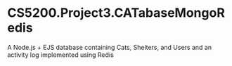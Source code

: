 # CS5200.Project3.CATabaseMongoRedis
A Node.js + EJS database containing Cats, Shelters, and Users and an activity log implemented using Redis
